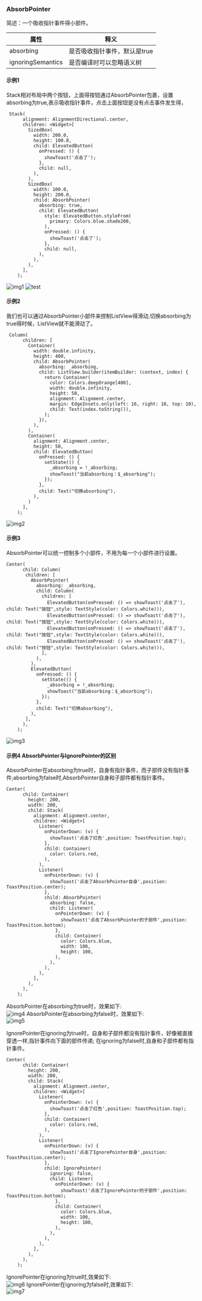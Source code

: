 ### AbsorbPointer
简述：一个吸收指针事件得小部件。

|  属性 |释义|
|---| --- |
|  absorbing |是否吸收指针事件，默认是true|
|ignoringSemantics|是否编译时可以忽略语义树|

#### 示例1
Stack相对布局中两个按钮，上面得按钮通过AbsorbPointer包裹，设置absorbing为true,表示吸收指针事件，点击上面按钮是没有点击事件发生得，
```
 Stack(
      alignment: AlignmentDirectional.center,
      children: <Widget>[
        SizedBox(
          width: 200.0,
          height: 100.0,
          child: ElevatedButton(
            onPressed: () {
              showToast('点击了');
            },
            child: null,
          ),
        ),
        SizedBox(
          width: 100.0,
          height: 200.0,
          child: AbsorbPointer(
            absorbing: true,
            child: ElevatedButton(
              style: ElevatedButton.styleFrom(
                primary: Colors.blue.shade200,
              ),
              onPressed: () {
                showToast('点击了');
              },
              child: null,
            ),
          ),
        ),
      ],
    );
```

![img1](https://github.com/DingMouRen/flutter_widget_wiki/blob/master/lib/widget/absorbPointer/res/absortpointer_1.gif)
![test](https://github.com/DingMouRen/flutter_widget_wiki/blob/master/lib/widget/absorbPointer/res/absortpointer_1.gif)

#### 示例2
我们也可以通过AbsorbPointer小部件来控制ListView得滑动,切换absorbing为true得时候，ListView就不能滑动了。
```
 Column(
      children: [
        Container(
          width: double.infinity,
          height: 400,
          child: AbsorbPointer(
            absorbing: _absorbing,
            child: ListView.builder(itemBuilder: (context, index) {
              return Container(
                color: Colors.deepOrange[400],
                width: double.infinity,
                height: 50,
                alignment: Alignment.center,
                margin: EdgeInsets.only(left: 16, right: 16, top: 10),
                child: Text(index.toString()),
              );
            }),
          ),
        ),
        Container(
          alignment: Alignment.center,
          height: 50,
          child: ElevatedButton(
            onPressed: () {
              setState(() {
                _absorbing = !_absorbing;
                showToast("当前absorbing：$_absorbing");
              });
            },
            child: Text("切换absorbing"),
          ),
        )
      ],
    );
```
![img2](https://github.com/DingMouRen/flutter_widget_wiki/blob/master/lib/widget/absorbPointer/res/absortpointer_2.gif)

#### 示例3
AbsorbPointer可以统一控制多个小部件，不用为每一个小部件进行设置。
```
Center(
      child: Column(
       children: [
         AbsorbPointer(
           absorbing: _absorbing,
           child: Column(
             children: [
               ElevatedButton(onPressed: () => showToast('点击了'), child: Text("按钮",style: TextStyle(color: Colors.white))),
               ElevatedButton(onPressed: () => showToast('点击了'), child: Text("按钮",style: TextStyle(color: Colors.white))),
               ElevatedButton(onPressed: () => showToast('点击了'), child: Text("按钮",style: TextStyle(color: Colors.white))),
               ElevatedButton(onPressed: () => showToast('点击了'), child: Text("按钮",style: TextStyle(color: Colors.white))),
             ],
           ),
         ),
         ElevatedButton(
           onPressed: () {
             setState(() {
               _absorbing = !_absorbing;
               showToast("当前absorbing：$_absorbing");
             });
           },
           child: Text("切换absorbing"),
         ),
       ],
      ),
    );
```
![img3](https://github.com/DingMouRen/flutter_widget_wiki/blob/master/lib/widget/absorbPointer/res/absortpointer_3.gif)

#### 示例4 AbsorbPointer与IgnorePointer的区别

AbsorbPointer在absorbing为true时，自身有指针事件，而子部件没有指针事件;absorbing为false时,AbsorbPointer自身和子部件都有指针事件。
```
Center(
      child: Container(
        height: 200,
        width: 200,
        child: Stack(
          alignment: Alignment.center,
          children: <Widget>[
            Listener(
              onPointerDown: (v) {
                showToast('点击了红色',position: ToastPosition.top);
              },
              child: Container(
                color: Colors.red,
              ),
            ),
            Listener(
              onPointerDown: (v) {
                showToast('点击了AbsorbPointer自身',position: ToastPosition.center);
              },
              child: AbsorbPointer(
                absorbing: false,
                child: Listener(
                  onPointerDown: (v) {
                    showToast('点击了AbsorbPointer的子部件',position: ToastPosition.bottom);
                  },
                  child: Container(
                    color: Colors.blue,
                    width: 100,
                    height: 100,
                  ),
                ),
              ),
            ),
          ],
        ),
      ),
    );
```
AbsorbPointer在absorbing为true时，效果如下:<br>
![img4](https://github.com/DingMouRen/flutter_widget_wiki/blob/master/lib/widget/absorbPointer/res/absortpointer_4.gif)
AbsorbPointer在absorbing为false时，效果如下:<br>
![img5](https://github.com/DingMouRen/flutter_widget_wiki/blob/master/lib/widget/absorbPointer/res/absortpointer_5.gif)

IgnorePointer在ignoring为true时，自身和子部件都没有指针事件，好像被直接穿透一样,指针事件向下面的部件传递;
在ignoring为false时,自身和子部件都有指针事件。
```
Center(
      child: Container(
        height: 200,
        width: 200,
        child: Stack(
          alignment: Alignment.center,
          children: <Widget>[
            Listener(
              onPointerDown: (v) {
                showToast('点击了红色',position: ToastPosition.top);
              },
              child: Container(
                color: Colors.red,
              ),
            ),
            Listener(
              onPointerDown: (v) {
                showToast('点击了IgnorePointer自身',position: ToastPosition.center);
              },
              child: IgnorePointer(
                ignoring: false,
                child: Listener(
                  onPointerDown: (v) {
                    showToast('点击了IgnorePointer的子部件',position: ToastPosition.bottom);
                  },
                  child: Container(
                    color: Colors.blue,
                    width: 100,
                    height: 100,
                  ),
                ),
              ),
            ),
          ],
        ),
      ),
    );
```
IgnorePointer在ignoring为true时,效果如下:<br>
![img6](https://github.com/DingMouRen/flutter_widget_wiki/blob/master/lib/widget/absorbPointer/res/absortpointer_6.gif)
IgnorePointer在ignoring为false时,效果如下:<br>
![img7](https://github.com/DingMouRen/flutter_widget_wiki/blob/master/lib/widget/absorbPointer/res/absortpointer_7.gif)
